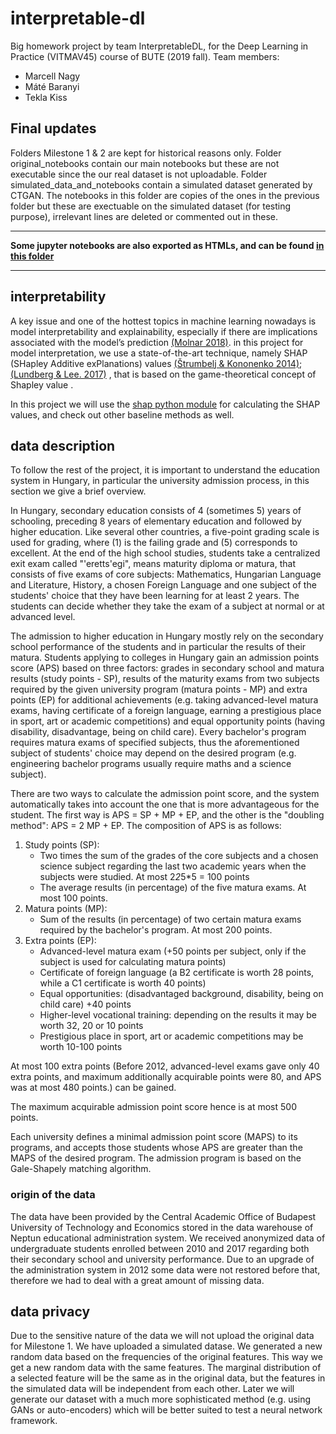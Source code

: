 # interpretable-dl

Big homework project by team InterpretableDL, for the Deep Learning in Practice (VITMAV45) course of BUTE (2019 fall).
Team members:
  * Marcell Nagy
  * Máté Baranyi
  * Tekla Kiss
  
## Final updates

Folders Milestone 1 & 2 are kept for historical reasons only.
Folder original_notebooks contain our main notebooks but these are not executable since the our real dataset is not uploadable.
Folder simulated_data_and_notebooks contain a simulated dataset generated by CTGAN. The notebooks in this folder are copies of the ones in the previous folder but these are exectuable on the simulated dataset (for testing purpose), irrelevant lines are deleted or commented out in these.

***
__Some jupyter notebooks are also exported as HTMLs, and can be found [in this folder](./original_notebooks/htmls)__
***

## interpretability

A key issue and one of the hottest topics in machine learning nowadays is model interpretability and explainability, especially if there are implications associated with the model’s prediction [(Molnar 2018)](https://christophm.github.io/interpretable-ml-book/). in this project for model interpretation, we use a state-of-the-art technique, namely SHAP (SHapley Additive exPlanations) values [(Štrumbelj & Kononenko 2014)](https://link.springer.com/article/10.1007/s10115-013-0679-x); [(Lundberg & Lee. 2017)](http://papers.nips.cc/paper/7062-a-unified-approach-to-interpreting-model-predictions.pdf) , that is  based on the game-theoretical concept of Shapley value .

In this project we will use the [shap python module](https://github.com/slundberg/shap) for calculating the SHAP values, and check out other baseline methods as well.

## data description

To follow the rest of the project, it is important to understand the education system in Hungary, in particular the university admission process, in this section we give a brief overview.

In Hungary, secondary education consists of 4 (sometimes 5) years of schooling, preceding 8 years of elementary education and followed by higher education. Like several other countries, a five-point grading scale is used for grading, where (1) is the failing grade and (5) corresponds to excellent. At the end of the high school studies, students take a centralized exit exam called "\'eretts\'egi", means maturity diploma or matura, that consists of five exams of core subjects: Mathematics, Hungarian Language and Literature, History, a chosen Foreign Language and one subject of the students' choice that they have been learning for at least 2 years. The students can decide whether they take the exam of a subject at normal or at advanced level.

The admission to higher education in Hungary mostly rely on the secondary school performance of the students and in particular the results of their matura. Students applying to colleges in Hungary gain an admission points score (APS) based on three factors: grades in secondary school and matura results (study points - SP), results of the maturity exams from two subjects required by the given university program (matura points - MP) and extra points (EP) for additional achievements (e.g. taking advanced-level matura exams, having certificate of a foreign language, earning a prestigious place in sport, art or academic competitions) and equal opportunity points (having disability, disadvantage, being on child care). Every bachelor's program requires matura exams of specified subjects, thus the aforementioned subject of students' choice may depend on the desired program (e.g. engineering bachelor programs usually require maths and a science subject).

There are two ways to calculate the admission point score, and the system automatically takes into account the one that is more advantageous for the student. The first way is APS = SP + MP + EP, and the other is the "doubling method": APS = 2 MP + EP. The composition of APS is as follows:

1. Study points (SP):
    * Two times the sum of the grades of the core subjects and a chosen science subject regarding the last two academic years when the subjects were studied. At most 2*2*5*5 = 100 points
    * The average results (in percentage) of the five matura exams. At most 100 points.
2. Matura points (MP):
    * Sum of the results (in percentage) of two certain matura exams required by the bachelor's program. At most 200 points.
3. Extra points (EP):
    * Advanced-level matura exam (+50 points per subject, only if the subject is used for calculating matura points)
    * Certificate of foreign language (a B2 certificate is worth 28 points, while a C1 certificate is worth 40 points)
    * Equal opportunities: (disadvantaged background, disability, being on child care) +40 points
    * Higher-level vocational training: depending on the results it may be worth 32, 20 or 10 points
    * Prestigious place in sport, art or academic competitions may be worth 10-100 points

At most 100 extra points (Before 2012, advanced-level exams gave only 40 extra points, and maximum additionally acquirable points were 80, and APS was at most 480 points.) can be gained.
    
The maximum acquirable admission point score hence is at most 500 points.

Each university defines a minimal admission point score (MAPS) to its programs, and accepts those students whose APS are greater than the MAPS of the desired program. The admission program is based on the Gale-Shapely matching algorithm.

### origin of the data

The data have been provided by the Central Academic Office of Budapest University of Technology and Economics stored in the data warehouse of Neptun educational administration system. We received anonymized data of undergraduate students enrolled between 2010 and 2017 regarding both their secondary school and university performance. Due to an upgrade of the administration system in 2012 some data were not restored before that, therefore we had to deal with a great amount of missing data.

## data privacy

Due to the sensitive nature of the data we will not upload the original data for Milestone 1.
We have uploaded a simulated datase. We generated a new random data based on the frequencies of the original features.
This way we get a new random data with the same features.
The marginal distribution of a selected feature will be the same as in the original data,
but the features in the simulated data will be independent from each other.
Later we will generate our dataset with a much more sophisticated method (e.g. using GANs or auto-encoders) which will be better suited to test a neural network framework.

